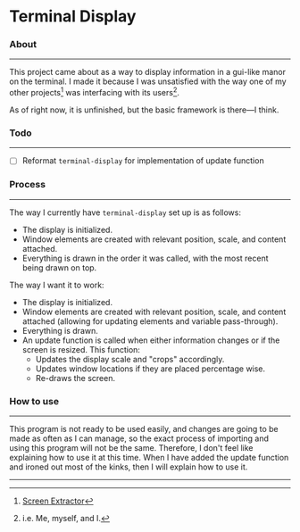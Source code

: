 # Terminal Display


### About
---
This project came about as a way to display information in a gui-like manor on the terminal. I made it because I was unsatisfied with the way one of my other projects[^1] was interfacing with its users[^2].

As of right now, it is unfinished, but the basic framework is there—I think.

### Todo
---
- [ ] Reformat `terminal-display` for implementation of update function

### Process
---
The way I currently have `terminal-display` set up is as follows:
- The display is initialized.
- Window elements are created with relevant position, scale, and content attached.
- Everything is drawn in the order it was called, with the most recent being drawn on top.

The way I want it to work:
- The display is initialized.
- Window elements are created with relevant position, scale, and content attached (allowing for updating elements and variable pass-through).
- Everything is drawn.
- An update function is called when either information changes or if the screen is resized. This function:
	- Updates the display scale and "crops" accordingly.
	- Updates window locations if they are placed percentage wise.
	- Re-draws the screen.

### How to use
---
This program is not ready to be used easily, and changes are going to be made as often as I can manage, so the exact process of importing and using this program will not be the same. Therefore, I don't feel like explaining how to use it at this time. When I have added the update function and ironed out most of the kinks, then I will explain how to use it.


---
[^1]: [Screen Extractor](https://github.com/DiabolicalGolem/Screen-Extractor)
[^2]: i.e. Me, myself, and I.

